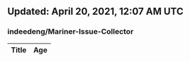 ## Updated: April 20, 2021, 12:07 AM UTC


### indeedeng/Mariner-Issue-Collector
|**Title**|**Age**|
|:----|:----|